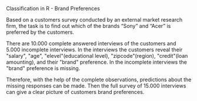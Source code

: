 Classification in R - Brand Preferences

Based on a customers survey conducted by an external market research firm, the task is to find out which of the brands “Sony” and “Acer” is preferred by the customers.

There are 10.000 complete answered interviews of the customers and 5.000 incomplete interviews. In the interviews the customers reveal their "salary", "age", "elevel"(educational level), "zipcode"(region), "credit"(loan amounting), and their "brand" preference. In the incomplete interviews the "brand" preference is missing.

Therefore, with the help of the complete observations, predictions about the missing responses can be made.
Then the full survey of 15.000 interviews can give a clear picture of customers brand preferences.
